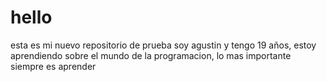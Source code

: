 # hello
esta es mi nuevo repositorio de prueba
soy agustin y tengo 19 años, estoy aprendiendo sobre el mundo de la programacion, lo mas importante siempre es aprender
